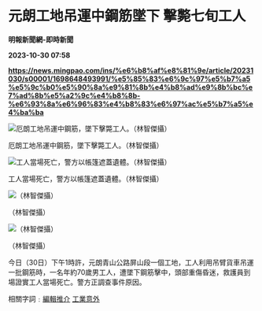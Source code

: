 # 元朗工地吊運中鋼筋墜下 擊斃七旬工人
**明報新聞網-即時新聞**

**2023-10-30 07:58**

**https://news.mingpao.com/ins/%e6%b8%af%e8%81%9e/article/20231030/s00001/1698648493991/%e5%85%83%e6%9c%97%e5%b7%a5%e5%9c%b0%e5%90%8a%e9%81%8b%e4%b8%ad%e9%8b%bc%e7%ad%8b%e5%a2%9c%e4%b8%8b-%e6%93%8a%e6%96%83%e4%b8%83%e6%97%ac%e5%b7%a5%e4%ba%ba**

![厄朗工地吊運中鋼筋，墜下擊斃工人。（林智傑攝）](https://fs.mingpao.com/ins/20231030/s00001/fa46e961f19f2ac013b5278a2d4124d2.jpg)

厄朗工地吊運中鋼筋，墜下擊斃工人。（林智傑攝）

![工人當場死亡，警方以帳篷遮蓋遺體。（林智傑攝）](https://fs.mingpao.com/ins/20231030/s00001/fa52f0a79512894a8e05461038a31f2a.jpg)

工人當場死亡，警方以帳篷遮蓋遺體。（林智傑攝）

![（林智傑攝）](https://fs.mingpao.com/ins/20231030/s00001/fa5dd96eb4feefaf0d36921ebf1871ee.jpg)

（林智傑攝）

![（林智傑攝）](https://fs.mingpao.com/ins/20231030/s00001/fa5f9675c7aad121ccea3e956b9aa96c.jpg)

（林智傑攝）

今日（30日）下午1時許，元朗青山公路屏山段一個工地，工人利用吊臂貨車吊運一批鋼筋時，一名年約70歲男工人，遭墜下鋼筋擊中，頭部重傷昏迷，救護員到場證實工人當場死亡。警方正調查事件原因。

相關字詞﹕[編輯推介](https://news.mingpao.com/ins/%e6%b8%af%e8%81%9e/article/20231030/s00001/php/search2.php?pnssection=all&inssection=all&searchtype=A&keywords=%E7%B7%A8%E8%BC%AF%E6%8E%A8%E4%BB%8B) [工業意外](https://news.mingpao.com/ins/%e6%b8%af%e8%81%9e/article/20231030/s00001/php/search2.php?pnssection=all&inssection=all&searchtype=A&keywords=%E5%B7%A5%E6%A5%AD%E6%84%8F%E5%A4%96)